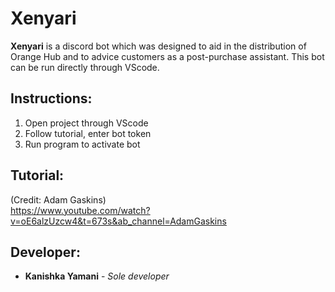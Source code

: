 # Xenyari
**Xenyari** is a discord bot which was designed to aid in the distribution of Orange Hub and to advice customers as a post-purchase assistant. This bot can be run directly through VScode.
## Instructions:
1. Open project through VScode
2. Follow tutorial, enter bot token
3. Run program to activate bot  
## Tutorial:
(Credit: Adam Gaskins)  
https://www.youtube.com/watch?v=oE6alzUzcw4&t=673s&ab_channel=AdamGaskins
## Developer:
- **Kanishka Yamani** - *Sole developer*  
